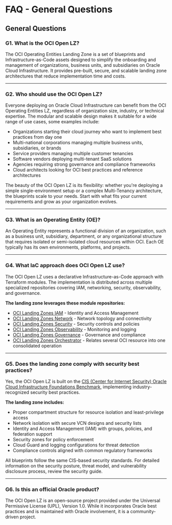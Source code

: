 # FAQ - General Questions

## General Questions

### G1. What is the OCI Open LZ?

The OCI Operating Entities Landing Zone is a set of blueprints and Infrastructure-as-Code assets designed to simplify the onboarding and management of organizations, business units, and subsidiaries on Oracle Cloud Infrastructure. It provides pre-built, secure, and scalable landing zone architectures that reduce implementation time and costs.

---

### G2. Who should use the OCI Open LZ?

Everyone deploying on Oracle Cloud Infrastructure can benefit from the OCI Operating Entities LZ, regardless of organization size, industry, or technical expertise. The modular and scalable design makes it suitable for a wide range of use cases, some examples include:

* Organizations starting their cloud journey who want to implement best practices from day one
* Multi-national corporations managing multiple business units, subsidiaries, or brands
* Service providers managing multiple customer tenancies
* Software vendors deploying multi-tenant SaaS solutions
* Agencies requiring strong governance and compliance frameworks
* Cloud architects looking for OCI best practices and reference architectures

The beauty of the OCI Open LZ is its flexibility: whether you're deploying a simple single-environment setup or a complex Multi-Tenancy architecture, the blueprints scale to your needs. Start with what fits your current requirements and grow as your organization evolves.

---

### G3. What is an Operating Entity (OE)?

An Operating Entity represents a functional division of an organization, such as a business unit, subsidiary, department, or any organizational structure that requires isolated or semi-isolated cloud resources within OCI. Each OE typically has its own environments, platforms, and projects.

---

### G4. What IaC approach does OCI Open LZ use?

The OCI Open LZ uses a declarative Infrastructure-as-Code approach with Terraform modules. The implementation is distributed across multiple specialized repositories covering IAM, networking, security, observability, and governance.

**The landing zone leverages these module repositories:**

* [OCI Landing Zones IAM](https://github.com/oci-landing-zones/terraform-oci-modules-iam) - Identity and Access Management
* [OCI Landing Zones Network](https://github.com/oci-landing-zones/terraform-oci-modules-networking) - Network topology and connectivity
* [OCI Landing Zones Security](https://github.com/oci-landing-zones/terraform-oci-modules-security) - Security controls and policies
* [OCI Landing Zones Observability](https://github.com/oci-landing-zones/terraform-oci-modules-observability) - Monitoring and logging
* [OCI Landing Zones Governance](https://github.com/oci-landing-zones/terraform-oci-modules-governance) - Governance and compliance
* [OCI Landing Zones Orchestrator](https://github.com/oci-landing-zones/terraform-oci-modules-orchestrator) - Relates several OCI resource into one consolidated operation


---

### G5. Does the landing zone comply with security best practices?

Yes, the OCI Open LZ is built on the [CIS (Center for Internet Security) Oracle Cloud Infrastructure Foundations Benchmark](https://www.cisecurity.org/benchmark/oracle_cloud), implementing industry-recognized security best practices.

**The landing zone includes:**

* Proper compartment structure for resource isolation and least-privilege access
* Network isolation with secure VCN designs and security lists
* Identity and Access Management (IAM) with groups, policies, and federation support
* Security zones for policy enforcement
* Cloud Guard and logging configurations for threat detection
* Compliance controls aligned with common regulatory frameworks

All blueprints follow the same CIS-based security standards. For detailed information on the security posture, threat model, and vulnerability disclosure process, review the security guide.

---

### G6. Is this an official Oracle product?

The OCI Open LZ is an open-source project provided under the Universal Permissive License (UPL), Version 1.0. While it incorporates Oracle best practices and is maintained with Oracle involvement, it is a community-driven project.
